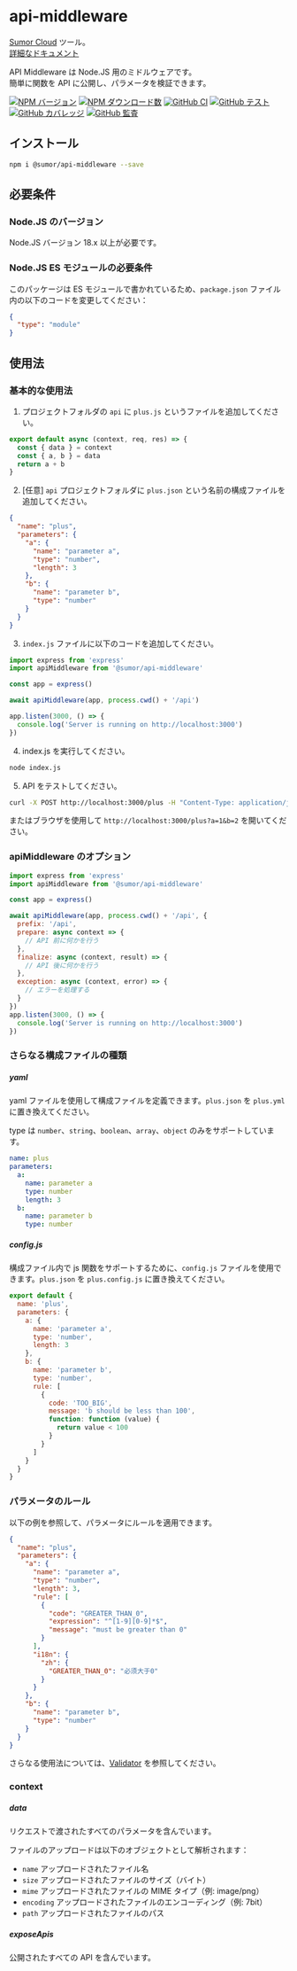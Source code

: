# api-middleware

[Sumor Cloud](https://sumor.cloud) ツール。  
[詳細なドキュメント](https://sumor.cloud/api-middleware)

API Middleware は Node.JS 用のミドルウェアです。  
簡単に関数を API に公開し、パラメータを検証できます。

[![NPM バージョン](https://img.shields.io/npm/v/@sumor/api-middleware?logo=npm&label=NPM)](https://www.npmjs.com/package/@sumor/api-middleware)
[![NPM ダウンロード数](https://img.shields.io/npm/dw/@sumor/api-middleware?logo=npm&label=ダウンロード数)](https://www.npmjs.com/package/@sumor/api-middleware)
[![GitHub CI](https://img.shields.io/github/actions/workflow/status/sumor-cloud/api-middleware/ci.yml?logo=github&label=CI)](https://github.com/sumor-cloud/api-middleware/actions/workflows/ci.yml)
[![GitHub テスト](https://img.shields.io/github/actions/workflow/status/sumor-cloud/api-middleware/ut.yml?logo=github&label=テスト)](https://github.com/sumor-cloud/api-middleware/actions/workflows/ut.yml)
[![GitHub カバレッジ](https://img.shields.io/github/actions/workflow/status/sumor-cloud/api-middleware/coverage.yml?logo=github&label=カバレッジ)](https://github.com/sumor-cloud/api-middleware/actions/workflows/coverage.yml)
[![GitHub 監査](https://img.shields.io/github/actions/workflow/status/sumor-cloud/api-middleware/audit.yml?logo=github&label=監査)](https://github.com/sumor-cloud/api-middleware/actions/workflows/audit.yml)

## インストール

```bash
npm i @sumor/api-middleware --save
```

## 必要条件

### Node.JS のバージョン

Node.JS バージョン 18.x 以上が必要です。

### Node.JS ES モジュールの必要条件

このパッケージは ES モジュールで書かれているため、`package.json` ファイル内の以下のコードを変更してください：

```json
{
  "type": "module"
}
```

## 使用法

### 基本的な使用法

1. プロジェクトフォルダの `api` に `plus.js` というファイルを追加してください。

```js
export default async (context, req, res) => {
  const { data } = context
  const { a, b } = data
  return a + b
}
```

2. [任意] `api` プロジェクトフォルダに `plus.json` という名前の構成ファイルを追加してください。

```json
{
  "name": "plus",
  "parameters": {
    "a": {
      "name": "parameter a",
      "type": "number",
      "length": 3
    },
    "b": {
      "name": "parameter b",
      "type": "number"
    }
  }
}
```

3. `index.js` ファイルに以下のコードを追加してください。

```javascript
import express from 'express'
import apiMiddleware from '@sumor/api-middleware'

const app = express()

await apiMiddleware(app, process.cwd() + '/api')

app.listen(3000, () => {
  console.log('Server is running on http://localhost:3000')
})
```

4. index.js を実行してください。

```bash
node index.js
```

5. API をテストしてください。

```bash
curl -X POST http://localhost:3000/plus -H "Content-Type: application/json" -d '{"a": 1, "b": 2}'
```

またはブラウザを使用して `http://localhost:3000/plus?a=1&b=2` を開いてください。

### apiMiddleware のオプション

```javascript
import express from 'express'
import apiMiddleware from '@sumor/api-middleware'

const app = express()

await apiMiddleware(app, process.cwd() + '/api', {
  prefix: '/api',
  prepare: async context => {
    // API 前に何かを行う
  },
  finalize: async (context, result) => {
    // API 後に何かを行う
  },
  exception: async (context, error) => {
    // エラーを処理する
  }
})
app.listen(3000, () => {
  console.log('Server is running on http://localhost:3000')
})
```

### さらなる構成ファイルの種類

##### yaml

yaml ファイルを使用して構成ファイルを定義できます。`plus.json` を `plus.yml` に置き換えてください。

type は `number`、`string`、`boolean`、`array`、`object` のみをサポートしています。

```yaml
name: plus
parameters:
  a:
    name: parameter a
    type: number
    length: 3
  b:
    name: parameter b
    type: number
```

##### config.js

構成ファイル内で js 関数をサポートするために、`config.js` ファイルを使用できます。`plus.json` を `plus.config.js` に置き換えてください。

```javascript
export default {
  name: 'plus',
  parameters: {
    a: {
      name: 'parameter a',
      type: 'number',
      length: 3
    },
    b: {
      name: 'parameter b',
      type: 'number',
      rule: [
        {
          code: 'TOO_BIG',
          message: 'b should be less than 100',
          function: function (value) {
            return value < 100
          }
        }
      ]
    }
  }
}
```

### パラメータのルール

以下の例を参照して、パラメータにルールを適用できます。

```json
{
  "name": "plus",
  "parameters": {
    "a": {
      "name": "parameter a",
      "type": "number",
      "length": 3,
      "rule": [
        {
          "code": "GREATER_THAN_0",
          "expression": "^[1-9][0-9]*$",
          "message": "must be greater than 0"
        }
      ],
      "i18n": {
        "zh": {
          "GREATER_THAN_0": "必须大于0"
        }
      }
    },
    "b": {
      "name": "parameter b",
      "type": "number"
    }
  }
}
```

さらなる使用法については、[Validator](https://sumor.cloud/validator/) を参照してください。

### context

##### data

リクエストで渡されたすべてのパラメータを含んでいます。

ファイルのアップロードは以下のオブジェクトとして解析されます：

- `name` アップロードされたファイル名
- `size` アップロードされたファイルのサイズ（バイト）
- `mime` アップロードされたファイルの MIME タイプ（例: image/png）
- `encoding` アップロードされたファイルのエンコーディング（例: 7bit）
- `path` アップロードされたファイルのパス

##### exposeApis

公開されたすべての API を含んでいます。
